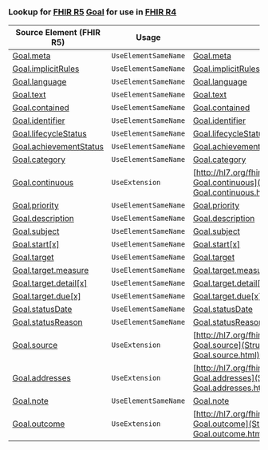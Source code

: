 ### Lookup for [FHIR R5](https://hl7.org/fhir/R5/) [Goal](https://hl7.org/fhir/R5/Goal.html) for use in [FHIR R4](https://hl7.org/fhir/R4/)

| Source Element (FHIR R5) | Usage | Target |
| -------------- | ----- | ------ |
| [Goal.meta](https://hl7.org/fhir/R5/Goal.html#resource) | `UseElementSameName` | [Goal.meta](https://hl7.org/fhir/R4/Goal.html#resource) |
| [Goal.implicitRules](https://hl7.org/fhir/R5/Goal.html#resource) | `UseElementSameName` | [Goal.implicitRules](https://hl7.org/fhir/R4/Goal.html#resource) |
| [Goal.language](https://hl7.org/fhir/R5/Goal.html#resource) | `UseElementSameName` | [Goal.language](https://hl7.org/fhir/R4/Goal.html#resource) |
| [Goal.text](https://hl7.org/fhir/R5/Goal.html#resource) | `UseElementSameName` | [Goal.text](https://hl7.org/fhir/R4/Goal.html#resource) |
| [Goal.contained](https://hl7.org/fhir/R5/Goal.html#resource) | `UseElementSameName` | [Goal.contained](https://hl7.org/fhir/R4/Goal.html#resource) |
| [Goal.identifier](https://hl7.org/fhir/R5/Goal.html#resource) | `UseElementSameName` | [Goal.identifier](https://hl7.org/fhir/R4/Goal.html#resource) |
| [Goal.lifecycleStatus](https://hl7.org/fhir/R5/Goal.html#resource) | `UseElementSameName` | [Goal.lifecycleStatus](https://hl7.org/fhir/R4/Goal.html#resource) |
| [Goal.achievementStatus](https://hl7.org/fhir/R5/Goal.html#resource) | `UseElementSameName` | [Goal.achievementStatus](https://hl7.org/fhir/R4/Goal.html#resource) |
| [Goal.category](https://hl7.org/fhir/R5/Goal.html#resource) | `UseElementSameName` | [Goal.category](https://hl7.org/fhir/R4/Goal.html#resource) |
| [Goal.continuous](https://hl7.org/fhir/R5/Goal.html#resource) | `UseExtension` | [http://hl7.org/fhir/5.0/StructureDefinition/extension-Goal.continuous](StructureDefinition-ext-R5-Goal.continuous.html) |
| [Goal.priority](https://hl7.org/fhir/R5/Goal.html#resource) | `UseElementSameName` | [Goal.priority](https://hl7.org/fhir/R4/Goal.html#resource) |
| [Goal.description](https://hl7.org/fhir/R5/Goal.html#resource) | `UseElementSameName` | [Goal.description](https://hl7.org/fhir/R4/Goal.html#resource) |
| [Goal.subject](https://hl7.org/fhir/R5/Goal.html#resource) | `UseElementSameName` | [Goal.subject](https://hl7.org/fhir/R4/Goal.html#resource) |
| [Goal.start[x]](https://hl7.org/fhir/R5/Goal.html#resource) | `UseElementSameName` | [Goal.start[x]](https://hl7.org/fhir/R4/Goal.html#resource) |
| [Goal.target](https://hl7.org/fhir/R5/Goal.html#resource) | `UseElementSameName` | [Goal.target](https://hl7.org/fhir/R4/Goal.html#resource) |
| [Goal.target.measure](https://hl7.org/fhir/R5/Goal.html#resource) | `UseElementSameName` | [Goal.target.measure](https://hl7.org/fhir/R4/Goal.html#resource) |
| [Goal.target.detail[x]](https://hl7.org/fhir/R5/Goal.html#resource) | `UseElementSameName` | [Goal.target.detail[x]](https://hl7.org/fhir/R4/Goal.html#resource) |
| [Goal.target.due[x]](https://hl7.org/fhir/R5/Goal.html#resource) | `UseElementSameName` | [Goal.target.due[x]](https://hl7.org/fhir/R4/Goal.html#resource) |
| [Goal.statusDate](https://hl7.org/fhir/R5/Goal.html#resource) | `UseElementSameName` | [Goal.statusDate](https://hl7.org/fhir/R4/Goal.html#resource) |
| [Goal.statusReason](https://hl7.org/fhir/R5/Goal.html#resource) | `UseElementSameName` | [Goal.statusReason](https://hl7.org/fhir/R4/Goal.html#resource) |
| [Goal.source](https://hl7.org/fhir/R5/Goal.html#resource) | `UseExtension` | [http://hl7.org/fhir/5.0/StructureDefinition/extension-Goal.source](StructureDefinition-ext-R5-Goal.source.html) |
| [Goal.addresses](https://hl7.org/fhir/R5/Goal.html#resource) | `UseExtension` | [http://hl7.org/fhir/5.0/StructureDefinition/extension-Goal.addresses](StructureDefinition-ext-R5-Goal.addresses.html) |
| [Goal.note](https://hl7.org/fhir/R5/Goal.html#resource) | `UseElementSameName` | [Goal.note](https://hl7.org/fhir/R4/Goal.html#resource) |
| [Goal.outcome](https://hl7.org/fhir/R5/Goal.html#resource) | `UseExtension` | [http://hl7.org/fhir/5.0/StructureDefinition/extension-Goal.outcome](StructureDefinition-ext-R5-Goal.outcome.html) |
